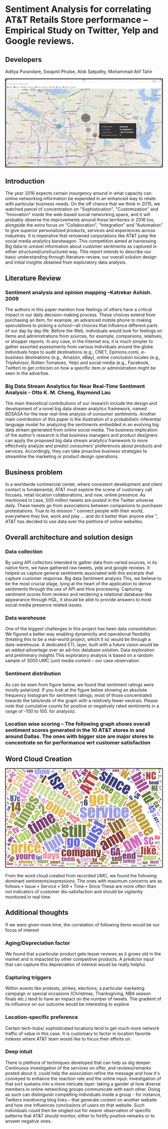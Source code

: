 # Sentiment Analysis for correlating AT&T Retails Store performance – Empirical Study on Twitter, Yelp and Google reviews.
## Developers
Aditya Purandare, Swapnil Phulse, Alok Satpathy, Mohammad Atif Tahir

![Alt text](/DallasSentimentAnalysisGeoMap.png?raw=true "GeoMap")

## Introduction	
The year 2016 expects certain insurgency around in what capacity can online networking information be expended in an enhanced way to relate with particular business needs. On the off chance that we think in 2015, we watched parcel of concentration on "Sophistication", "Customization" and "Innovation" inside the web-based social networking space, and it will probably observe the improvements around these territories in 2016 too, alongside the extra focus on "Collaboration", "Integration" and "Automation" to give superior personalized products, services and experiences across industries.
It is imperative that renowned corporations like AT&T jump the social media analytics bandwagon. This competition aimed at harnessing Big data to unravel information about customer sentiments as captured in either structured/unstructured way. This report intends to describe our basic understanding through literature-review, our overall solution design and initial insights obtained from exploratory data analysis.

## Literature Review	
### Sentiment analysis and opinion mapping –Katrekar Ashish. 2009
The authors in this paper mention how feelings of others have a critical impact in our daily decision-making process. These choices extend from purchasing an item, for example, an advanced mobile phone to making speculations to picking a school—all choices that influence different parts of our day by day life. Before the Web, individuals would look for feelings on items and administrations from sources, for example, companions, relatives, or shopper reports. In any case, in the Internet era, it is much simpler to gather assorted assessments from various individuals around the globe. Individuals hope to audit destinations (e.g., CNET, Epinions.com), e-business destinations (e.g., Amazon, eBay), online conclusion locales (e.g., TripAdvisor, Rotten Tomatoes, Yelp) and social media (e.g., Facebook, Twitter) to get criticism on how a specific item or administration might be seen in the advertise.
### Big Data Stream Analytics for Near Real-Time Sentiment Analysis - Otto K. M. Cheng, Raymond Lau
The main theoretical contributions of our research include the design and development of a novel big data stream analytics framework, named BDSASA for the near real-time analysis of consumer sentiments. Another main contribution of this paper is the illustration of a probabilistic inferential language model for analyzing the sentiments embedded in an evolving big data stream generated from online social media. The business implication of the author’s research is that business managers and product designers can apply the proposed big data stream analytics framework to more effectively analyze and predict consumers’ preferences about products and services. Accordingly, they can take proactive business strategies to streamline the marketing or product design operations. 
## Business problem
In a worldwide commercial center, where consistent development and client contact is fundamental, AT&T must explore the scene of customary call focuses, retail location collaborations, and now, online presence. As mentioned in case, 500 million tweets are posted in the Twitter universe daily. These tweets go from associations between companions to purchaser protestations. True to its mission " connect people with their world, everywhere they live, work and play … and do it better than anyone else ", AT&T has decided to use data over the plethora of online websites.

## Overall architecture and solution design
### Data collection
By using API collectors intended to gather data from varied sources, in its native form, we have gathered raw tweets, yelp and google reviews. It helped us capture general sentiments associated with this excerpts that capture customer response.
Big data Sentiment analysis 
This, we believe to be the most crucial stage, lying at the heart of the application to derive sentiments through the use of API and Hive processing. Capturing sentiment scores from reviews and rendering a relational database-like appearance through HQL, it should be able to provide answers to most social media presence related issues.
### Data warehouse
One of the biggest challenges in this project has been data consolidation. We figured a better way enabling dynamicity and operational flexibility (treating this to be a real-world project, which it is) would be through a data-warehouse. A dedicated ETL layer, built with a future vision would be an added advantage over an ad-hoc database solution.
Data exploration and preliminary insights
This exploratory analysis is based on a random sample of 3000 UMC (unit media content – our case observation
### Sentiment distribution
 As can be seen from figure below, we found that sentiment ratings were mostly polarized. If you look at the figure below showing an absolute frequency histogram for sentiment ratings, most of those concentrated towards the tails/ends of the graph with a relatively fewer neutrals. Please note that cumulative counts for positive or negatively rated sentiments in a range of -100 to 100. for analysis). 


### Location wise scoring – The following graph shows overall sentiment scores generated in the 10 AT&T stores in and around Dallas. The ones with bigger size are major stores to concentrate on for performance wrt customer satisfaction

## Word Cloud Creation

![Alt text](/wordcloud.png?raw=true "WordCloud")


From the word cloud created from recorded UMC, we found the following dominant sentiments/expressions. The ones with maximum concerns are as follows
•	Issue
•	Service
•	Still
•	Time
•	Since
These are more often than not indicators of customer dis-satisfaction and should be vigilantly monitored in real time.

## Additional thoughts
If we were given more time, the correlation of following items would be our focus of interest
### Aging/Depreciation factor
We found that a particular product gets lesser reviews as it grows old in the market and is impacted by other competitive products. A predictor input that can capture this depreciation of interest would be really helpful.
### Capturing triggers
Within events like protests, strikes, elections, a particular marketing campaign or special occasions (Christmas, Thanksgiving, NBA season finals etc.) tend to have an impact on the number of tweets. The gradient of its influence on our outcome would be interesting to explore
### Location-specific preference
Certain tech-hubs/ sophisticated locations tend to get much more network traffic of value in this case. It is customary to factor in location favorite indexes where AT&T team would like to focus their efforts on.
### Deep intuit
There is plethora of techniques developed that can help us dig deeper. Continuous investigation of the services on offer, and reviews/remarks posted about it, could help the association refine the message and how it's conveyed to enhance the reaction rate and the online input. Investigation of that sort sustains into a more intricate layer: taking a gander at how diverse members in online networking groups communicate with each other. Doing as such can distinguish compelling individuals inside a group - for instance, Twitters mentioning blog links – that generate content on another website and how one influences conclusions of users on that website. Such individuals could then be singled out for nearer observation of specific patterns that AT&T should monitor, either to fortify positive remarks or to answer negative ones.

